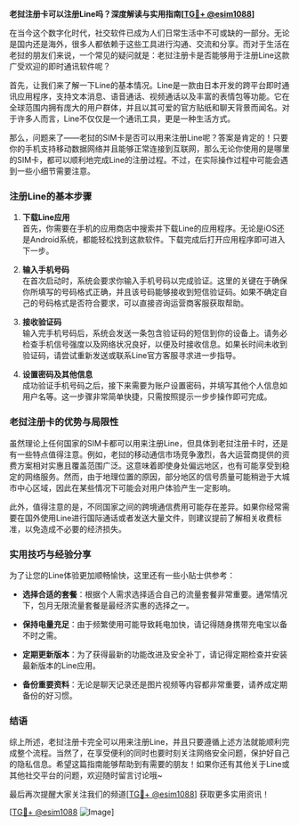 **老挝注册卡可以注册Line吗？深度解读与实用指南[[TG💪+ @esim1088](https://t.me/s/esim1088)]**

在当今这个数字化时代，社交软件已成为人们日常生活中不可或缺的一部分。无论是国内还是海外，很多人都依赖于这些工具进行沟通、交流和分享。而对于生活在老挝的朋友们来说，一个常见的疑问就是：老挝注册卡是否能够用于注册Line这款广受欢迎的即时通讯软件呢？

首先，让我们来了解一下Line的基本情况。Line是一款由日本开发的跨平台即时通讯应用程序，支持文本消息、语音通话、视频通话以及丰富的表情包等功能。它在全球范围内拥有庞大的用户群体，并且以其可爱的官方贴纸和聊天背景而闻名。对于许多人而言，Line不仅仅是一个通讯工具，更是一种生活方式。

那么，问题来了——老挝的SIM卡是否可以用来注册Line呢？答案是肯定的！只要你的手机支持移动数据网络并且能够正常连接到互联网，那么无论你使用的是哪里的SIM卡，都可以顺利地完成Line的注册过程。不过，在实际操作过程中可能会遇到一些小细节需要注意。

### 注册Line的基本步骤

1. **下载Line应用**  
   首先，你需要在手机的应用商店中搜索并下载Line的应用程序。无论是iOS还是Android系统，都能轻松找到这款软件。下载完成后打开应用程序即可进入下一步。

2. **输入手机号码**  
   在首次启动时，系统会要求你输入手机号码以完成验证。这里的关键在于确保你所填写的号码格式正确，并且该号码能够接收到短信验证码。如果不确定自己的号码格式是否符合要求，可以直接咨询运营商客服获取帮助。

3. **接收验证码**  
   输入完手机号码后，系统会发送一条包含验证码的短信到你的设备上。请务必检查手机信号强度以及网络状况良好，以便及时接收信息。如果长时间未收到验证码，请尝试重新发送或联系Line官方客服寻求进一步指导。

4. **设置密码及其他信息**  
   成功验证手机号码之后，接下来需要为账户设置密码，并填写其他个人信息如用户名等。这一步骤非常简单快捷，只需按照提示一步步操作即可完成。

### 老挝注册卡的优势与局限性

虽然理论上任何国家的SIM卡都可以用来注册Line，但具体到老挝注册卡时，还是有一些特点值得注意。例如，老挝的移动通信市场竞争激烈，各大运营商提供的资费方案相对实惠且覆盖范围广泛。这意味着即使身处偏远地区，也有可能享受到稳定的网络服务。然而，由于地理位置的原因，部分地区的信号质量可能稍逊于大城市中心区域，因此在某些情况下可能会对用户体验产生一定影响。

此外，值得注意的是，不同国家之间的跨境通信费用可能存在差异。如果你经常需要在国外使用Line进行国际通话或者发送大量文件，则建议提前了解相关收费标准，以免造成不必要的经济损失。

### 实用技巧与经验分享

为了让您的Line体验更加顺畅愉快，这里还有一些小贴士供参考：

- **选择合适的套餐**：根据个人需求选择适合自己的流量套餐非常重要。通常情况下，包月无限流量套餐是最经济实惠的选择之一。
  
- **保持电量充足**：由于频繁使用可能导致耗电加快，请记得随身携带充电宝以备不时之需。
  
- **定期更新版本**：为了获得最新的功能改进及安全补丁，请记得定期检查并安装最新版本的Line应用。

- **备份重要资料**：无论是聊天记录还是图片视频等内容都非常重要，请养成定期备份的好习惯。

### 结语

综上所述，老挝注册卡完全可以用来注册Line，并且只要遵循上述方法就能顺利完成整个流程。当然了，在享受便利的同时也要时刻关注网络安全问题，保护好自己的隐私信息。希望这篇指南能够帮助到有需要的朋友！如果你还有其他关于Line或其他社交平台的问题，欢迎随时留言讨论哦~

最后再次提醒大家关注我们的频道[[TG💪+ @esim1088](https://t.me/s/esim1088)] 获取更多实用资讯！  

[[TG💪+ @esim1088](https://t.me/s/esim1088) ![Image](https://i.postimg.cc/4NQfJmqS/Snipaste-2025-05-13-00-14-12.png)]